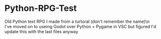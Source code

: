 # Python-RPG-Test
Old Python text RPG I made from a turtoral (don't remember the name)\n
I've moved on to useing Godot over Python + Pygame in VSC but figured I'd update this with the last files anyway
